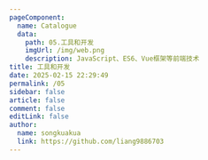 ```yaml
---
pageComponent:
  name: Catalogue
  data:
    path: 05.工具和开发
    imgUrl: /img/web.png
    description: JavaScript、ES6、Vue框架等前端技术
title: 工具和开发
date: 2025-02-15 22:29:49
permalink: /05
sidebar: false
article: false
comment: false
editLink: false
author:
  name: songkuakua
  link: https://github.com/liang9886703
---
```

